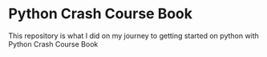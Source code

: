 # Python Crash Course Book
This repository is what I did on my journey to getting started on python with Python Crash Course Book
